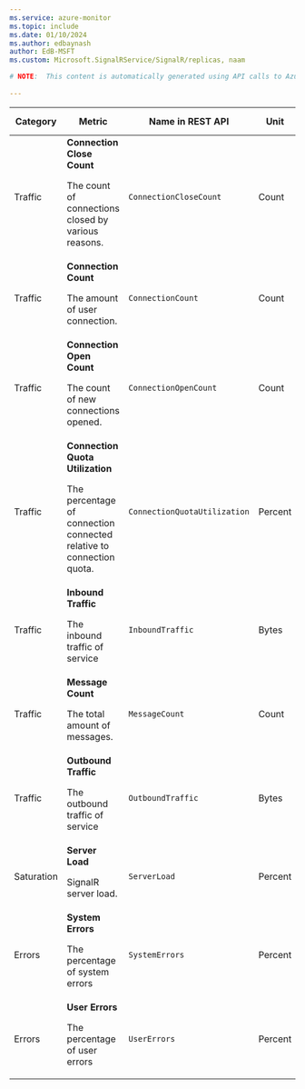 ```yaml
---
ms.service: azure-monitor
ms.topic: include
ms.date: 01/10/2024
ms.author: edbaynash
author: EdB-MSFT
ms.custom: Microsoft.SignalRService/SignalR/replicas, naam

# NOTE:  This content is automatically generated using API calls to Azure. Any edits made on these files will be overwritten in the next run of the script. 
 
---
```


  
  
|Category|Metric|Name in REST API|Unit|Aggregation|Dimensions|Time Grains|DS Export|
|---|---|---|---|---|---|---|---|
|Traffic|**Connection Close Count**<p><p>The count of connections closed by various reasons. |`ConnectionCloseCount` |Count |Total |`Endpoint`, `ConnectionCloseCategory`|PT1M |Yes|
|Traffic|**Connection Count**<p><p>The amount of user connection. |`ConnectionCount` |Count |Maximum |`Endpoint`|PT1M |Yes|
|Traffic|**Connection Open Count**<p><p>The count of new connections opened. |`ConnectionOpenCount` |Count |Total |`Endpoint`|PT1M |Yes|
|Traffic|**Connection Quota Utilization**<p><p>The percentage of connection connected relative to connection quota. |`ConnectionQuotaUtilization` |Percent |Minimum, Maximum, Average |\<none\>|PT1M |Yes|
|Traffic|**Inbound Traffic**<p><p>The inbound traffic of service |`InboundTraffic` |Bytes |Total |\<none\>|PT1M |Yes|
|Traffic|**Message Count**<p><p>The total amount of messages. |`MessageCount` |Count |Total |\<none\>|PT1M |Yes|
|Traffic|**Outbound Traffic**<p><p>The outbound traffic of service |`OutboundTraffic` |Bytes |Total |\<none\>|PT1M |Yes|
|Saturation|**Server Load**<p><p>SignalR server load. |`ServerLoad` |Percent |Minimum, Maximum, Average |\<none\>|PT1M |No|
|Errors|**System Errors**<p><p>The percentage of system errors |`SystemErrors` |Percent |Maximum |\<none\>|PT1M |Yes|
|Errors|**User Errors**<p><p>The percentage of user errors |`UserErrors` |Percent |Maximum |\<none\>|PT1M |Yes|